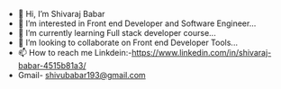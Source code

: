 - 👋 Hi, I’m Shivaraj Babar
- 👀 I’m interested in Front end Developer and Software Engineer...
- 🌱 I’m currently learning Full stack developer course...
- 💞️ I’m looking to collaborate on Front end Developer Tools...
- 📫 How to reach me Linkdein:-https://www.linkedin.com/in/shivaraj-babar-4515b81a3/
- Gmail- shivubabar193@gmail.com

<!---
shivubabar193/shivubabar193 is a ✨ special ✨ repository because its `README.md` (this file) appears on your GitHub profile.
You can click the Preview link to take a look at your changes.
--->
